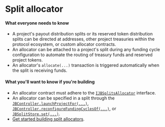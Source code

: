 # Split allocator

#### What everyone needs to know

* A project's payout distribution splits or its reserved token distribution splits can be directed at addresses, other project treasuries within the protocol ecosystem, or custom allocator contracts.
* An allocator can be attached to a project's split during any funding cycle configuration to automate the routing of treasury funds and reserved project tokens. 
* An allocator's `allocate(...)` transaction is triggered automatically when the split is receiving funds.

#### What you'll want to know if you're building

* An allocator contract must adhere to the [`IJBSplitsAllocator`](/api/interfaces/ijbsplitallocator.md) interface. 
* An allocator can be specified in a split through the [`JBController.launchProjectFor(...)`](/api/contracts/or-controllers/jbcontroller/write/launchprojectfor.md), [`JBController.reconfigureFundingCyclesOf(...)`](/api/contracts/or-controllers/jbcontroller/write/reconfigurefundingcyclesof.md), or [`JBSplitStore.set(...)`](/api/contracts/jbsplitsstore/write/set.md).
* [Get started building split allocators](/build/treasury-extensions/split-allocator.md).
